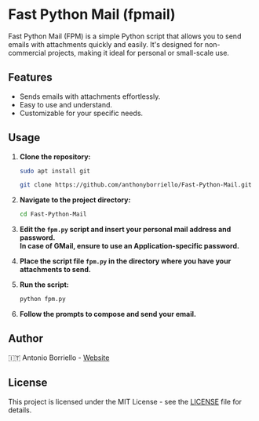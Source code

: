 # Fast Python Mail (fpmail)

Fast Python Mail (FPM) is a simple Python script that allows you to send emails with attachments quickly and easily. It's designed for non-commercial projects, making it ideal for personal or small-scale use.

## Features

- Sends emails with attachments effortlessly.
- Easy to use and understand.
- Customizable for your specific needs.

## Usage

1. **Clone the repository:**
    ```bash
    sudo apt install git
    ```
    ```bash
    git clone https://github.com/anthonyborriello/Fast-Python-Mail.git
    ```

3. **Navigate to the project directory:**
    ```bash
    cd Fast-Python-Mail
    ```

4. **Edit the `fpm.py` script and insert your personal mail address and password.<br>
In case of GMail, ensure to use an Application-specific password.**

5. **Place the script file `fpm.py` in the directory where you have your attachments to send.**

6. **Run the script:**
    ```bash
    python fpm.py
    ```

7. **Follow the prompts to compose and send your email.**

## Author

🇮🇹   Antonio Borriello - [Website](https://antonioborriello.wordpress.com)

## License

This project is licensed under the MIT License - see the [LICENSE](LICENSE) file for details.
